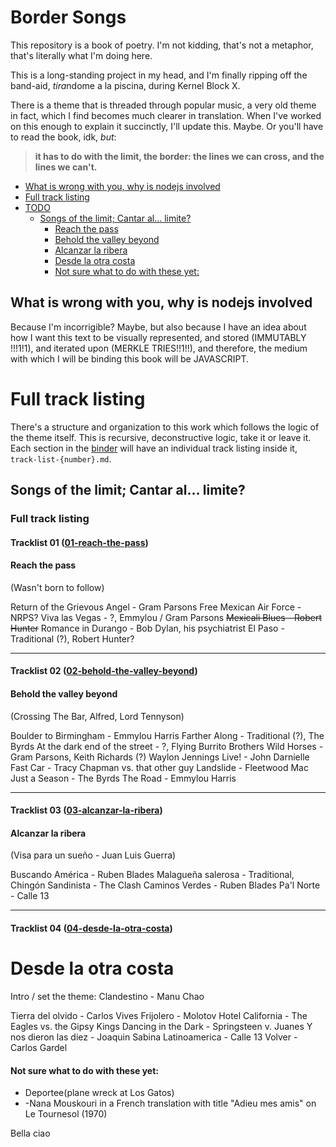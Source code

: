 # Border Songs

This repository is a book of poetry. I'm not kidding, that's not a metaphor, that's literally what I'm doing here.

This is a long-standing project in my head, and I'm finally ripping off the band-aid, *tira*ndome a la piscina, during Kernel Block X.

There is a theme that is threaded through popular music, a very old theme in fact, which I find becomes much clearer in translation. When I've worked on this enough to explain it succinctly, I'll update this. Maybe. Or you'll have to read the book, idk, *but*:

>
> **it has to do with the limit, the border: the lines we can cross, and the lines we can't.**
>

<!-- START doctoc generated TOC please keep comment here to allow auto update -->
<!-- DON'T EDIT THIS SECTION, INSTEAD RE-RUN doctoc TO UPDATE -->

  - [What is wrong with you, why is nodejs involved](#what-is-wrong-with-you-why-is-nodejs-involved)
  - [Full track listing](#full-track-listing)
- [TODO](#todo)
    - [Songs of the limit; Cantar al... limite?](#songs-of-the-limit-cantar-al-limite)
      - [Reach the pass](#reach-the-pass)
      - [Behold the valley beyond](#behold-the-valley-beyond)
      - [Alcanzar la ribera](#alcanzar-la-ribera)
      - [Desde la otra costa](#desde-la-otra-costa)
      - [Not sure what to do with these yet:](#not-sure-what-to-do-with-these-yet)

<!-- END doctoc generated TOC please keep comment here to allow auto update -->

## What is wrong with you, why is nodejs involved

Because I'm incorrigible? Maybe, but also because I have an idea about how I want this text to be visually represented, and stored (IMMUTABLY !!!1!1), and iterated upon (MERKLE TRIES!!1!!), and therefore, the medium with which I will be binding this book will be JAVASCRIPT.

# Full track listing

There's a structure and organization to this work which follows the logic of the theme itself. This is recursive, deconstructive logic, take it or leave it. Each section in the [binder](./binder/) will have an individual track listing inside it, `track-list-{number}.md`. 

## Songs of the limit; Cantar al... limite?

<!-- BEGIN FULL TRACKLIST -->

### Full track listing

#### Tracklist 01 ([01-reach-the-pass](./binder/01-reach-the-pass))

#### Reach the pass
(Wasn't born to follow)

Return of the Grievous Angel - Gram Parsons
Free Mexican Air Force - NRPS?
Viva las Vegas - ?, Emmylou / Gram Parsons
~~Mexicali Blues - Robert Hunter~~
Romance in Durango - Bob Dylan, his psychiatrist
El Paso - Traditional (?), Robert Hunter?

---

#### Tracklist 02 ([02-behold-the-valley-beyond](./binder/02-behold-the-valley-beyond))

#### Behold the valley beyond
(Crossing The Bar, Alfred, Lord Tennyson)

Boulder to Birmingham - Emmylou Harris
Farther Along - Traditional (?), The Byrds
At the dark end of the street - ?, Flying Burrito Brothers
Wild Horses - Gram Parsons, Keith Richards (?)
Waylon Jennings Live! - John Darnielle
Fast Car - Tracy Chapman vs. that other guy
Landslide - Fleetwood Mac
Just a Season - The Byrds
The Road - Emmylou Harris

---

#### Tracklist 03 ([03-alcanzar-la-ribera](./binder/03-alcanzar-la-ribera))

#### Alcanzar la ribera
(Visa para un sueño - Juan Luis Guerra)

Buscando América - Ruben Blades
Malagueña salerosa - Traditional, Chingón
Sandinista - The Clash
Caminos Verdes - Ruben Blades
Pa'l Norte - Calle 13

---

#### Tracklist 04 ([04-desde-la-otra-costa](./binder/04-desde-la-otra-costa))

# Desde la otra costa
Intro / set the theme: Clandestino - Manu Chao

Tierra del olvido - Carlos Vives
Frijolero - Molotov
Hotel California - The Eagles vs. the Gipsy Kings
Dancing in the Dark - Springsteen v. Juanes
Y nos dieron las diez - Joaquin Sabina
Latinoamerica - Calle 13
Volver - Carlos Gardel

<!-- END FULL TRACKLIST -->

#### Not sure what to do with these yet:
- Deportee(plane wreck at Los Gatos)
- -Nana Mouskouri in a French translation with title "Adieu mes amis" on Le Tournesol (1970)

Bella ciao